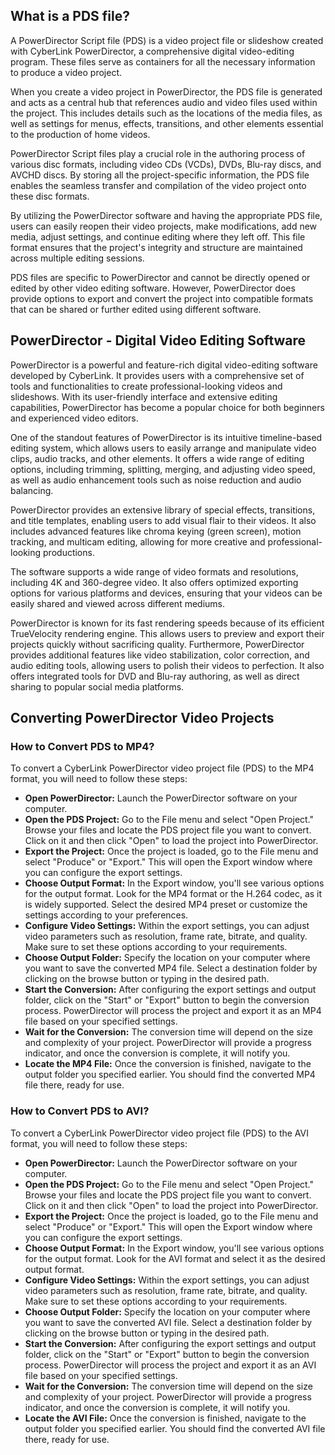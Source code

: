 ## What is a PDS file?

A PowerDirector Script file (PDS) is a video project file or slideshow created with CyberLink PowerDirector, a comprehensive digital video-editing program. These files serve as containers for all the necessary information to produce a video project.

When you create a video project in PowerDirector, the PDS file is generated and acts as a central hub that references audio and video files used within the project. This includes details such as the locations of the media files, as well as settings for menus, effects, transitions, and other elements essential to the production of home videos.

PowerDirector Script files play a crucial role in the authoring process of various disc formats, including video CDs (VCDs), DVDs, Blu-ray discs, and AVCHD discs. By storing all the project-specific information, the PDS file enables the seamless transfer and compilation of the video project onto these disc formats.

By utilizing the PowerDirector software and having the appropriate PDS file, users can easily reopen their video projects, make modifications, add new media, adjust settings, and continue editing where they left off. This file format ensures that the project's integrity and structure are maintained across multiple editing sessions.

PDS files are specific to PowerDirector and cannot be directly opened or edited by other video editing software. However, PowerDirector does provide options to export and convert the project into compatible formats that can be shared or further edited using different software.

## PowerDirector - Digital Video Editing Software

PowerDirector is a powerful and feature-rich digital video-editing software developed by CyberLink. It provides users with a comprehensive set of tools and functionalities to create professional-looking videos and slideshows. With its user-friendly interface and extensive editing capabilities, PowerDirector has become a popular choice for both beginners and experienced video editors.

One of the standout features of PowerDirector is its intuitive timeline-based editing system, which allows users to easily arrange and manipulate video clips, audio tracks, and other elements. It offers a wide range of editing options, including trimming, splitting, merging, and adjusting video speed, as well as audio enhancement tools such as noise reduction and audio balancing.

PowerDirector provides an extensive library of special effects, transitions, and title templates, enabling users to add visual flair to their videos. It also includes advanced features like chroma keying (green screen), motion tracking, and multicam editing, allowing for more creative and professional-looking productions.

The software supports a wide range of video formats and resolutions, including 4K and 360-degree video. It also offers optimized exporting options for various platforms and devices, ensuring that your videos can be easily shared and viewed across different mediums.

PowerDirector is known for its fast rendering speeds because of its efficient TrueVelocity rendering engine. This allows users to preview and export their projects quickly without sacrificing quality. Furthermore, PowerDirector provides additional features like video stabilization, color correction, and audio editing tools, allowing users to polish their videos to perfection. It also offers integrated tools for DVD and Blu-ray authoring, as well as direct sharing to popular social media platforms.

## Converting PowerDirector Video Projects

### How to Convert PDS to MP4?

To convert a CyberLink PowerDirector video project file (PDS) to the MP4 format, you will need to follow these steps:

- **Open PowerDirector:** Launch the PowerDirector software on your computer.
- **Open the PDS Project:** Go to the File menu and select "Open Project." Browse your files and locate the PDS project file you want to convert. Click on it and then click "Open" to load the project into PowerDirector.
- **Export the Project:** Once the project is loaded, go to the File menu and select "Produce" or "Export." This will open the Export window where you can configure the export settings.
- **Choose Output Format:** In the Export window, you'll see various options for the output format. Look for the MP4 format or the H.264 codec, as it is widely supported. Select the desired MP4 preset or customize the settings according to your preferences.
- **Configure Video Settings:** Within the export settings, you can adjust video parameters such as resolution, frame rate, bitrate, and quality. Make sure to set these options according to your requirements.
- **Choose Output Folder:** Specify the location on your computer where you want to save the converted MP4 file. Select a destination folder by clicking on the browse button or typing in the desired path.
- **Start the Conversion:** After configuring the export settings and output folder, click on the "Start" or "Export" button to begin the conversion process. PowerDirector will process the project and export it as an MP4 file based on your specified settings.
- **Wait for the Conversion:** The conversion time will depend on the size and complexity of your project. PowerDirector will provide a progress indicator, and once the conversion is complete, it will notify you.
- **Locate the MP4 File:** Once the conversion is finished, navigate to the output folder you specified earlier. You should find the converted MP4 file there, ready for use.

### How to Convert PDS to AVI?

To convert a CyberLink PowerDirector video project file (PDS) to the AVI format, you will need to follow these steps:

- **Open PowerDirector:** Launch the PowerDirector software on your computer.
- **Open the PDS Project:** Go to the File menu and select "Open Project." Browse your files and locate the PDS project file you want to convert. Click on it and then click "Open" to load the project into PowerDirector.
- **Export the Project:** Once the project is loaded, go to the File menu and select "Produce" or "Export." This will open the Export window where you can configure the export settings.
- **Choose Output Format:** In the Export window, you'll see various options for the output format. Look for the AVI format and select it as the desired output format.
- **Configure Video Settings:** Within the export settings, you can adjust video parameters such as resolution, frame rate, bitrate, and quality. Make sure to set these options according to your requirements.
- **Choose Output Folder:** Specify the location on your computer where you want to save the converted AVI file. Select a destination folder by clicking on the browse button or typing in the desired path.
- **Start the Conversion:** After configuring the export settings and output folder, click on the "Start" or "Export" button to begin the conversion process. PowerDirector will process the project and export it as an AVI file based on your specified settings.
- **Wait for the Conversion:** The conversion time will depend on the size and complexity of your project. PowerDirector will provide a progress indicator, and once the conversion is complete, it will notify you.
- **Locate the AVI File:** Once the conversion is finished, navigate to the output folder you specified earlier. You should find the converted AVI file there, ready for use.
  
